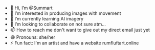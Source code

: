 - 👋 Hi, I’m @Summart
- 👀 I’m interested in producing images with movement
- 🌱 I’m currently learning AI imagery 
- 💞️ I’m looking to collaborate on not sure atm...
- 📫 How to reach me don't want to give out my direct email just yet
- 😄 Pronouns: she/her
- ⚡ Fun fact: I'm an artist and have a website rumfluftart.online

<!---
Summart/Summart is a ✨ special ✨ repository because its `README.md` (this file) appears on your GitHub profile.
You can click the Preview link to take a look at your changes.
--->
